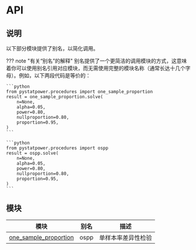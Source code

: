 # API

## 说明

以下部分模块提供了别名，以简化调用。

??? note "有关“别名”的解释"
    别名提供了一个更简洁的调用模块的方式，这意味着你可以使用别名引用对应模块，而无需使用完整的模块名称（通常长达十几个字母）。例如，以下两段代码是等价的：

    ```python
    from pystatpower.procedures import one_sample_proportion
    result = one_sample_proportion.solve(
        n=None,
        alpha=0.05,
        power=0.80,
        nullproportion=0.80,
        proportion=0.95,
    )
    ```

    ```python
    from pystatpower.procedures import ospp
    result = ospp.solve(
        n=None,
        alpha=0.05,
        power=0.80,
        nullproportion=0.80,
        proportion=0.95,
    )
    ```

## 模块

| 模块                                              | 别名 | 描述               |
| ------------------------------------------------- | ---- | ------------------ |
| [one_sample_proportion](one_sample_proportion.md) | ospp | 单样本率差异性检验 |
